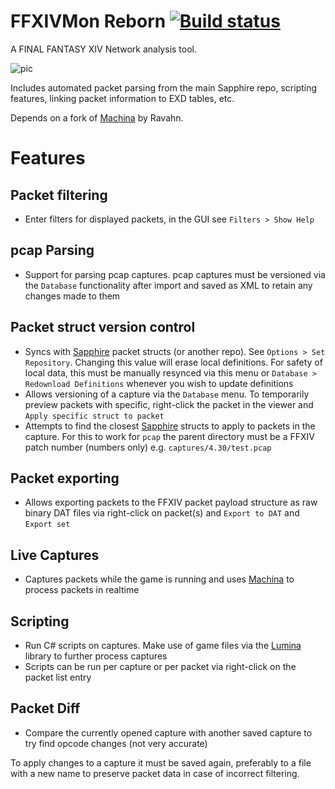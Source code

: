 # FFXIVMon Reborn          [![Build status](https://ci.appveyor.com/api/projects/status/hvqfvrj5puf96f0b?svg=true)](https://ci.appveyor.com/project/SapphireMordred/ffxivmon)


A FINAL FANTASY XIV Network analysis tool.

![pic](https://i.imgur.com/HiEQnip.png)

Includes automated packet parsing from the main Sapphire repo, scripting features, linking packet information to EXD tables, etc.

Depends on a fork of [Machina](https://github.com/goaaats/machina) by Ravahn. 


# Features
## Packet filtering
- Enter filters for displayed packets, in the GUI see `Filters > Show Help`
## pcap Parsing
- Support for parsing pcap captures. pcap captures must be versioned via the `Database` functionality after import and saved as XML to retain any changes made to them
## Packet struct version control
- Syncs with [Sapphire](http://github.com/SapphireServer/Sapphire) packet structs (or another repo). See `Options > Set Repository`. Changing this value will erase local definitions. For safety of local data, this must be manually resynced via this menu or `Database > Redownload Definitions` whenever you wish to update definitions
- Allows versioning of a capture via the `Database` menu. To temporarily preview packets with specific, right-click the packet in the viewer and `Apply specific struct to packet`
- Attempts to find the closest [Sapphire](http://github.com/SapphireServer/Sapphire) structs to apply to packets in the capture. For this to work for `pcap` the parent directory must be a FFXIV patch number (numbers only) e.g. `captures/4.30/test.pcap`
## Packet exporting
- Allows exporting packets to the FFXIV packet payload structure as raw binary DAT files via right-click on packet(s) and `Export to DAT` and `Export set`
## Live Captures
- Captures packets while the game is running and uses [Machina](https://github.com/ravahn/machina) to process packets in realtime
## Scripting
- Run C# scripts on captures. Make use of game files via the [Lumina](https://github.com/NotAdam/Lumina) library to further process captures
- Scripts can be run per capture or per packet via right-click on the packet list entry
## Packet Diff
- Compare the currently opened capture with another saved capture to try find opcode changes (not very accurate)

To apply changes to a capture it must be saved again, preferably to a file with a new name to preserve packet data in case of incorrect filtering.